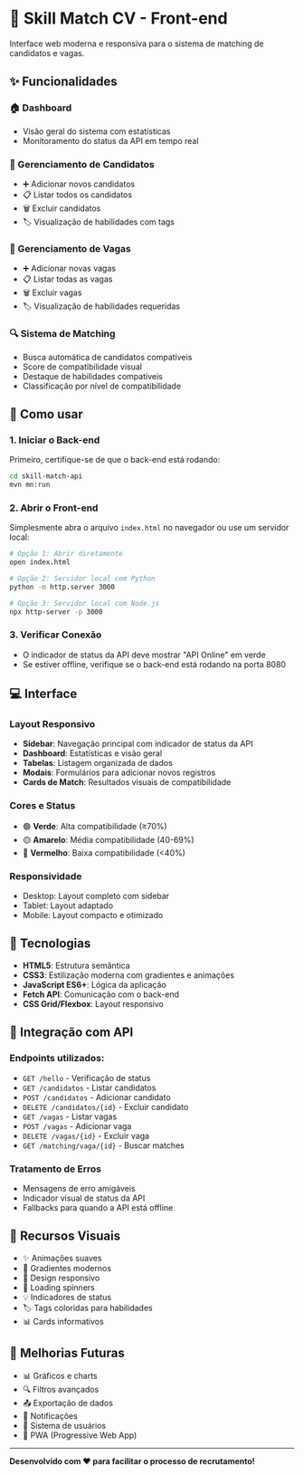 # 🎯 Skill Match CV - Front-end

Interface web moderna e responsiva para o sistema de matching de candidatos e vagas.

## ✨ Funcionalidades

### 🏠 Dashboard
- Visão geral do sistema com estatísticas
- Monitoramento do status da API em tempo real

### 👥 Gerenciamento de Candidatos
- ➕ Adicionar novos candidatos
- 📋 Listar todos os candidatos
- 🗑️ Excluir candidatos
- 🏷️ Visualização de habilidades com tags

### 💼 Gerenciamento de Vagas
- ➕ Adicionar novas vagas
- 📋 Listar todas as vagas
- 🗑️ Excluir vagas
- 🏷️ Visualização de habilidades requeridas

### 🔍 Sistema de Matching
- Busca automática de candidatos compatíveis
- Score de compatibilidade visual
- Destaque de habilidades compatíveis
- Classificação por nível de compatibilidade

## 🚀 Como usar

### 1. Iniciar o Back-end
Primeiro, certifique-se de que o back-end está rodando:
```bash
cd skill-match-api
mvn mn:run
```

### 2. Abrir o Front-end
Simplesmente abra o arquivo `index.html` no navegador ou use um servidor local:

```bash
# Opção 1: Abrir diretamente
open index.html

# Opção 2: Servidor local com Python
python -m http.server 3000

# Opção 3: Servidor local com Node.js
npx http-server -p 3000
```

### 3. Verificar Conexão
- O indicador de status da API deve mostrar "API Online" em verde
- Se estiver offline, verifique se o back-end está rodando na porta 8080

## 💻 Interface

### Layout Responsivo
- **Sidebar**: Navegação principal com indicador de status da API
- **Dashboard**: Estatísticas e visão geral
- **Tabelas**: Listagem organizada de dados
- **Modais**: Formulários para adicionar novos registros
- **Cards de Match**: Resultados visuais de compatibilidade

### Cores e Status
- 🟢 **Verde**: Alta compatibilidade (≥70%)
- 🟡 **Amarelo**: Média compatibilidade (40-69%)
- 🔴 **Vermelho**: Baixa compatibilidade (<40%)

### Responsividade
- Desktop: Layout completo com sidebar
- Tablet: Layout adaptado
- Mobile: Layout compacto e otimizado

## 🔧 Tecnologias

- **HTML5**: Estrutura semântica
- **CSS3**: Estilização moderna com gradientes e animações
- **JavaScript ES6+**: Lógica da aplicação
- **Fetch API**: Comunicação com o back-end
- **CSS Grid/Flexbox**: Layout responsivo

## 📡 Integração com API

### Endpoints utilizados:
- `GET /hello` - Verificação de status
- `GET /candidatos` - Listar candidatos
- `POST /candidatos` - Adicionar candidato
- `DELETE /candidatos/{id}` - Excluir candidato
- `GET /vagas` - Listar vagas
- `POST /vagas` - Adicionar vaga
- `DELETE /vagas/{id}` - Excluir vaga
- `GET /matching/vaga/{id}` - Buscar matches

### Tratamento de Erros
- Mensagens de erro amigáveis
- Indicador visual de status da API
- Fallbacks para quando a API está offline

## 🎨 Recursos Visuais

- ✨ Animações suaves
- 🎨 Gradientes modernos
- 📱 Design responsivo
- 🔄 Loading spinners
- 💡 Indicadores de status
- 🏷️ Tags coloridas para habilidades
- 📊 Cards informativos

## 🚀 Melhorias Futuras

- 📊 Gráficos e charts
- 🔍 Filtros avançados
- 📤 Exportação de dados
- 🔔 Notificações
- 👤 Sistema de usuários
- 📱 PWA (Progressive Web App)

---

**Desenvolvido com ❤️ para facilitar o processo de recrutamento!**
